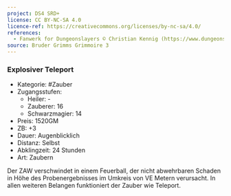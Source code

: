 ```yaml
---
project: DS4 SRD+
license: CC BY-NC-SA 4.0
licence-ref: https://creativecommons.org/licenses/by-nc-sa/4.0/
references: 
  - Fanwerk for Dungeonslayers © Christian Kennig (https://www.dungeonslayers.net/)
source: Bruder Grimms Grimmoire 3
---
```


### Explosiver Teleport

- Kategorie: #Zauber
- Zugangsstufen:
  - Heiler: -
  - Zauberer: 16
  - Schwarzmagier: 14
- Preis: 1520GM
- ZB: +3
- Dauer: Augenblicklich
- Distanz: Selbst
- Abklingzeit: 24 Stunden
- Art: Zaubern

Der ZAW verschwindet in einem Feuerball, der nicht abwehrbaren Schaden in Höhe des Probenergebnisses im Umkreis von VE Metern verursacht. In allen weiteren Belangen funktioniert der Zauber wie Teleport.

